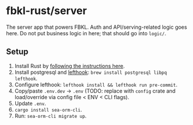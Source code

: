# fbkl-rust/server

The server app that powers FBKL. Auth and API/serving-related logic goes here. Do not put business logic in here; that should go into `logic/`.

## Setup

1. Install Rust by [following the instructions here](https://www.rust-lang.org/learn/get-started).
1. Install postgresql and [lefthook](https://github.com/evilmartians/lefthook): `brew install postgresql libpq lefthook`.
1. Configure lefthook: `lefthook install && lefthook run pre-commit`.
1. Copy/paste `.env.dev` -> `.env` (TODO: replace with `config` crate and load/override via config file < ENV < CLI flags).
1. Update `.env`.
1. `cargo install sea-orm-cli`.
1. Run: `sea-orm-cli migrate up`.

<!-- TODO: move the above steps into a shell script. -->
